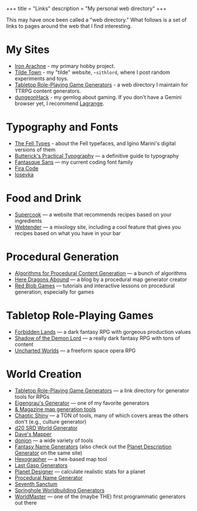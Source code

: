 +++
title = "Links"
description = "My personal web directory"
+++

This may have once been called a "web directory." What follows is a set of links to pages around the web that I find interesting.

# My Sites

- [Iron Arachne](https://ironarachne.com/) - my primary hobby project.
- [Tilde Town](https://tilde.town/~sithlord/) - my "tilde" website, `~sithlord`, where I post random experiments and toys.
- [Tabletop Role-Playing Game Generators](https://www.rpggen.dev/) - a web directory I maintain for TTRPG content generators.
- [dungeonHack](gemini://dungeonhack.net/) - my gemlog about gaming. If you don't have a Gemini browser yet, I recommend [Lagrange](https://github.com/skyjake/lagrange).

# Typography and Fonts

- [The Fell Types](https://iginomarini.com/fell/) - about the Fell typefaces, and Igino Marini's digital versions of them
- [Butterick's Practical Typography](https://practicaltypography.com/) — a definitive guide to typography
- [Fantasque Sans](https://github.com/belluzj/fantasque-sans) — my current coding font family
- [Fira Code](https://github.com/tonsky/FiraCode)
- [Iosevka](https://typeof.net/Iosevka/)

# Food and Drink

- [Supercook](https://www.supercook.com/) — a website that recommends recipes based on your ingredients
- [Webtender](https://www.webtender.com/) — a mixology site, including a cool feature that gives you recipes based on what you have in your bar

# Procedural Generation

- [Algorithms for Procedural Content Generation](http://pcg.wikidot.com/category-pcg-algorithms) — a bunch of algorithms
- [Here Dragons Abound](https://heredragonsabound.blogspot.com/) — a blog by a procedural map generator creator
- [Red Blob Games](https://www.redblobgames.com/) — tutorials and interactive lessons on procedural generation, especially for games

# Tabletop Role-Playing Games

- [Forbidden Lands](https://frialigan.se/en/games/forbidden-lands/) — a dark fantasy RPG with gorgeous production values
- [Shadow of the Demon Lord](https://schwalbentertainment.com/shadow-of-the-demon-lord/) — a really dark fantasy RPG with tons of content
- [Uncharted Worlds](https://uncharted-worlds.com/) — a freeform space opera RPG

# World Creation

- [Tabletop Role-Playing Game Generators](https://www.rpggen.dev) — a link directory for generator tools for RPGs
- [Eigengrau's Generator](https://eigengrausgenerator.com) — one of my favorite generators
- [& Magazine map generation tools](http://wizardawn.and-mag.com/tool_world.php)
- [Chaotic Shiny](http://chaoticshiny.com/) — a TON of tools, many of which covers areas the others don't (e.g., culture generator)
- [d20 SRD World Generator](http://www.d20srd.org/fantasy/world/)
- [Dave's Mapper](http://davesmapper.com/)
- [donjon](https://donjon.bin.sh/) — a wide variety of tools
- [Fantasy Name Generators](http://www.fantasynamegenerators.com/) (also check out the [Planet Description Generator](http://www.fantasynamegenerators.com/planet-descriptions.php) on the same site)
- [Hexographer](http://www.hexographer.com/) — a hex-based map tool
- [Last Gasp Generators](https://www.lastgaspgrimoire.com/generators/)
- [Planet Designer](http://www.transhuman.talktalk.net/iw/Geosync.htm) — calculate realistic stats for a planet
- [Procedural Name Generator](http://www.samcodes.co.uk/project/markov-namegen/)
- [Seventh Sanctum](https://www.seventhsanctum.com/)
- [Springhole Worldbuilding Generators](http://www.springhole.net/writing_roleplaying_randomators/worldbuilding.htm)
- [WorldMaster](http://www.wintertreeredux.com/index.shtml) — one of the (maybe THE) first programmatic generators out there
